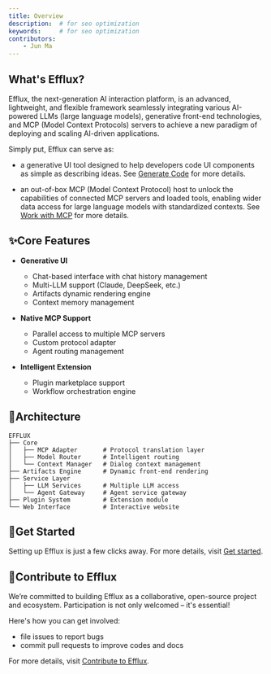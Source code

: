 ```yaml
---
title: Overview
description:  # for seo optimization
keywords:     # for seo optimization
contributors:
    - Jun Ma
---
```


## What's Efflux?

Efflux, the next-generation AI interaction platform, is an advanced, lightweight, and flexible framework seamlessly integrating various AI-powered LLMs (large language models), generative front-end technologies, and MCP (Model Context Protocols) servers to achieve a new paradigm of deploying and scaling AI-driven applications.

Simply put, Efflux can serve as:

* a generative UI tool designed to help developers code UI components as simple as describing ideas. See [Generate Code](generate-code.md) for more details.

* an out-of-box MCP (Model Context Protocol) host to unlock the capabilities of connected MCP servers and loaded tools, enabling wider data access for large language models with standardized contexts. See [Work with MCP](work-with-mcp.md) for more details.

## ✨Core Features

- **Generative UI**
    - Chat-based interface with chat history management
    - Multi-LLM support (Claude, DeepSeek, etc.)
    - Artifacts dynamic rendering engine
    - Context memory management

- **Native MCP Support**
    - Parallel access to multiple MCP servers
    - Custom protocol adapter
    - Agent routing management

- **Intelligent Extension**
    - Plugin marketplace support
    - Workflow orchestration engine

## 🧩Architecture

```
EFFLUX
├── Core
│   ├── MCP Adapter       # Protocol translation layer
│   ├── Model Router      # Intelligent routing
│   └── Context Manager   # Dialog context management
├── Artifacts Engine      # Dynamic front-end rendering
├── Service Layer
│   ├── LLM Services      # Multiple LLM access
│   └── Agent Gateway     # Agent service gateway
├── Plugin System         # Extension module
└── Web Interface         # Interactive website
```

## 🚀Get Started

Setting up Efflux is just a few clicks away. For more details, visit [Get started](get-started.md).

## 🤝Contribute to Efflux

We’re committed to building Efflux as a collaborative, open-source project and ecosystem. Participation is not only welcomed – it's essential!

Here's how you can get involved:

* file issues to report bugs
* commit pull requests to improve codes and docs

For more details, visit [Contribute to Efflux](contribute.md).
